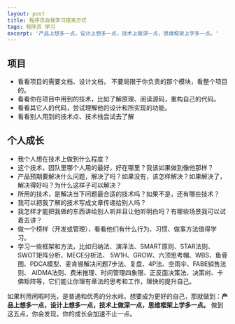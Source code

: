 ```yaml
---
layout: post
title: 程序员自我学习提高方式
tags: 程序员 学习
excerpt: '产品上想多一点，设计上想多一点，技术上做深一点，思维框架上学多一点。'
---
```


## 项目

* 看看项目的需要文档、设计文档， 不要局限于你负责的那个模块，看整个项目的。
* 看看你在项目中用到的技术，比如了解原理、阅读源码，重构自己的代码。
* 看看其它人的代码，尝试理解他的设计和所实现的功能。
* 看看别人用到的技术点、技术栈尝试去了解

## 个人成长 

* 我个人想在技术上做到什么程度？
* 这个技术，团队里哪个人用的最好，好在哪里？我该如果做到像他那样？
* 产品预期要解决什么问题，解决了吗？如果没有，该怎样解决？如果解决了，解决得好吗？为什么这样子可以解决？
* 所用的技术，是解决当下问题最合适的技术吗？如果不是，还有哪些技术？
* 我可以把我了解的技术写成文章传递给别人吗？
* 我怎样才能把我做的东西讲给别人听并且让他听明白吗？有哪些场景我可以试着去讲？
* 做一个榜样（开发或管理），看看他们有什么行为、习惯、做事方法值得学习。
* 学习一些框架和方法，比如归纳法、演泽法、SMART原则、STAR法则、SWOT矩阵分析、MECE分析法、
5W1H、GROW、六顶思考帽、WBS、鱼骨图、PDCA模型、麦肯锡解决问题7步法、复盘、4P法、空雨伞、FABE销售法则、
AIDMA法则、费米推理、时间管理四象限、正反面决策法、决策树、卡佛矩阵等，它们能让你理有章法的思考和工作，理快的提升自己。


如果利用闲暇时光，是普通和优秀的分水岭。想要成为更好的自己，那就做到：**产品上想多一点，设计上想多一点，技术上做深一点，思维框架上学多一点。** 
做到这五点，你会发现，你的成长会加速不止一点。
